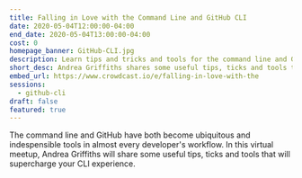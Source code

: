 ```yaml
---
title: Falling in Love with the Command Line and GitHub CLI
date: 2020-05-04T12:00:00-04:00
end_date: 2020-05-04T13:00:00-04:00
cost: 0
homepage_banner: GitHub-CLI.jpg
description: Learn tips and tricks and tools for the command line and GitHub CLI that every developer can use from Andrea Griffiths.
short_desc: Andrea Griffiths shares some useful tips, ticks and tools that will supercharge your CLI experience.
embed_url: https://www.crowdcast.io/e/falling-in-love-with-the
sessions:
  - github-cli
draft: false
featured: true
---
```


The command line and GitHub have both become ubiquitous and indespensible tools in almost every developer's workflow. In this virtual meetup, Andrea Griffiths will share some useful tips, ticks and tools that will supercharge your CLI experience.
